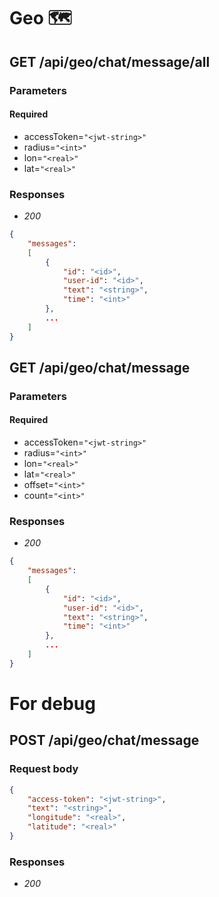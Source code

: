 # Geo 🗺

## GET /api/geo/chat/message/all

### Parameters
#### Required
- accessToken=`"<jwt-string>"`
- radius=`"<int>"`
- lon=`"<real>"`
- lat=`"<real>"`

### Responses
- *200*
```json
{
    "messages":
    [
        {
            "id": "<id>",
            "user-id": "<id>",
            "text": "<string>",
            "time": "<int>"
        },
        ...
    ]
}
```

## GET /api/geo/chat/message

### Parameters
#### Required
- accessToken=`"<jwt-string>"`
- radius=`"<int>"`
- lon=`"<real>"`
- lat=`"<real>"`
- offset=`"<int>"`
- count=`"<int>"`

### Responses
- *200*
```json
{
    "messages":
    [
        {
            "id": "<id>",
            "user-id": "<id>",
            "text": "<string>",
            "time": "<int>"
        },
        ...
    ]
}
```

<!-- -------------------------------------------- -->

# For debug

## POST /api/geo/chat/message

### Request body
```json
{
    "access-token": "<jwt-string>",
    "text": "<string>",
    "longitude": "<real>",
    "latitude": "<real>"
}
```

### Responses
- *200*